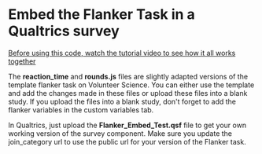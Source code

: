 # Embed the Flanker Task in a Qualtrics survey
[Before using this code, watch the tutorial video to see how it all works together](https://youtu.be/B4vm5XLb8Jw)

The **reaction_time** and **rounds.js** files are slightly adapted versions of the template flanker task on Volunteer Science. You can either use the template and add the changes made in these files or upload these files into a blank study. If you upload the files into a blank study, don't forget to add the flanker variables in the custom variables tab. 

In Qualtrics, just upload the **Flanker_Embed_Test.qsf** file to get your own working version of the survey component. Make sure you update the join_category url to use the public url for your version of the Flanker task.

